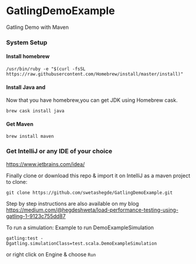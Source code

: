 # GatlingDemoExample
Gatling Demo with Maven

###  System Setup

#### Install homebrew

`/usr/bin/ruby -e "$(curl -fsSL https://raw.githubusercontent.com/Homebrew/install/master/install)"`

#### Install Java and
Now that you have homebrew,you can get JDK using Homebrew cask.

`brew cask install java`

#### Get Maven

`brew install maven`


### Get IntelliJ or any IDE of your choice
https://www.jetbrains.com/idea/


Finally clone or download this repo & import it on IntelliJ as a maven project
to clone: 

`git clone https://github.com/swetashegde/GatlingDemoExample.git`


Step by step instructions are also available on my blog
https://medium.com/@hegdeshweta/load-performance-testing-using-gatling-1-9123c755dd87


To run a simulation:
Example to run DemoExampleSimulation


`gatling:test -Dgatling.simulationClass=test.scala.DemoExampleSimulation`

or right click on Engine & choose `Run`






